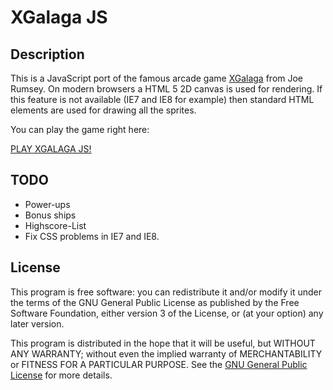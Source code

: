 XGalaga JS
==========

Description
-----------

This is a JavaScript port of the famous arcade game
[XGalaga](http://rumsey.org/xgal.html) from Joe Rumsey.
On modern browsers a HTML 5 2D canvas is used for rendering. If this
feature is not available (IE7 and IE8 for example) then standard HTML
elements are used for drawing all the sprites. 

You can play the game right here:

[PLAY XGALAGA JS!](http://kayahr.github.com/xgalaga-js/)


TODO
----

* Power-ups
* Bonus ships
* Highscore-List
* Fix CSS problems in IE7 and IE8.


License
-------

This program is free software: you can redistribute it and/or modify it
under the terms of the GNU General Public License as published by the Free
Software Foundation, either version 3 of the License, or (at your option)
any later version.

This program is distributed in the hope that it will be useful, but WITHOUT
ANY WARRANTY; without even the implied warranty of MERCHANTABILITY or
FITNESS FOR A PARTICULAR PURPOSE.  See the 
[GNU General Public License](http://www.gnu.org/licenses/gpl.html) for
more details.
